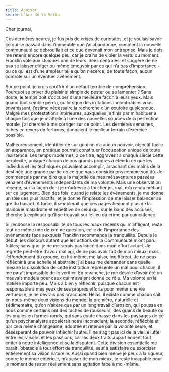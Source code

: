 ```yaml
---
title: Apaiser
serie: L'Art de la Vertu
---
```


Cher journal,

Ces dernières heures, je fus pris de crises de curiosités, et je voulais savoir
ce qui se passait dans l’immeuble que j’ai abandonné, comment la nouvelle
communauté se débrouillait et ce que devenait mon entreprise. Mais je dois me
retenir encore quelque peu, car je crains de violer la vertu du moment.
Franklin vole aux stoïques une de leurs idées centrales, et suggère de ne pas
se laisser diriger ou même émouvoir par ce qui n’a pas d’importance - ou ce qui
est d’une ampleur telle qu’on n’exerce, de toute façon, aucun contrôle sur un
éventuel avénement.

Sur ce point, je crois souffrir d’un défaut terrible de compréhension. Pourquoi
se priver du plaisir si simple de pester ou se lamenter ? Sans doute, le temps
doit s’occuper d’une meilleure façon à leurs yeux. Mais quand tout semble
perdu, ou lorsque des irritations innombrables vous envahissent, j’estime
nécessaire la recherche d’un exutoire quelconque. Malgré mes protestations
intérieures, auxquelles je finis par m’habituer à chaque fois que je m’attelle
à l’une des nouvelles sources de la perfection morale, j’ai cherché à me
corriger sur ce point. Les dernières semaines, riches en revers de fortunes,
donnaient le meilleur terrain d’exercice possible.

Malheureusement, identifier ce sur quoi on n’a aucun pouvoir, objectif facile
en apparence, en pratique pourrait constituer l’occupation unique de toute
l’existence. Les temps modernes, à ce titre, aggravent à chaque siècle cette
perplexité, puisque chacun de nos grands progrès a étendu ce que les individus
et les techniques pouvaient accomplir, arrachant des mains de la destinée une
grande partie de ce que nous considérions comme son dû. Je commençais par me
dire que la majorité de mes mésaventures passées venaient d’événements
indépendants de ma volonté. Mais une observation récente, sur la façon dont je
m’adresse à toi cher journal, m’a rendu méfiant sur ce jugement. Bien des fois,
quand je relate les événements, je me donne un rôle des plus inactifs, et je
donne l’impression de me laisser balancer au gré du hasard. A force, il
semblerait que ces pages tiennent plus de la plaidoirie maladroite et
répétitive de celui qui, sur le banc des accusés, cherche à expliquer qu’il se
trouvait sur le lieu du crime par coïncidence.

Si j’endosse la responsabilité de tous les maux récents qui m’affligent, reste
tout de même une deuxième question, celle de l’importance des événements face
auxquels Franklin recommande la tranquillité. Depuis le début, les discours
autant que les actions de la Communauté m’ont paru futiles; sans quoi je ne me
serais pas lancé dans mon effort actuel. Je regrette peut-être d’avoir mal agi,
de ne pas avoir fait de mon mieux; mais l’effondrement du groupe, en lui-même,
me laisse indifférent. Je ne peux réfléchir à une échelle si abstraite; j’ai
beau me demander dans quelle mesure la dissolution de cette institution
représente un mal pour chacun, il me paraît impossible de le vérifier. En
revanche, je me désole d’avoir été un mauvais modèle pour ceux qui m’avaient
donné ce rôle. Ma volonté en la matière importe peu. Mais à bien y réfléchir,
puisque chacun est responsable à mes yeux de ses propres efforts pour mener une
vie vertueuse, je ne devrais pas m’accuser.  Hélas, il existe comme chacun sait
en nous-même deux visions du monde; la première, naturelle et sédimentaire,
qu’on n’altère que par un long travail d’érosion, qui pousse en nous comme
certains ont des tâches de rousseurs, des grains de beauté ou les ongles en
formes ronds, qui sans doute chasse dans les paysages de ce qu’un psychanalyste
appelerait notre inconscient; la seconde, réfléchie et par cela même
changeante, adoptée et retenue par la volonté seule, et désespérant de pouvoir
inflêchir l’autre. Il ne s’agit pas ici de la vieille lutte entre les raisons
et les passions, car les deux traits appartiennent tout entier à notre
intelligence et se la disputent. Cette division essentielle me paraît
l’obstacle à tout effort de tranquillité, sauf à satisfaire ou exorciser
entièrement sa vision naturelle. Aussi quand bien même je peux à la rigueur,
contre le monde extérieur, m’apaiser de mon mieux, je reste incapable pour le
moment de rester réellement sans agitation face à moi-même.
